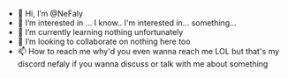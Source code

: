 - 👋 Hi, I’m @NeFaly
- 👀 I’m interested in ... I know.. I'm interested in... something...
- 🌱 I’m currently learning nothing unfortunately
- 💞️ I’m looking to collaborate on nothing here too
- 📫 How to reach me why'd you even wanna reach me LOL but that's my discord nefaly if you wanna discuss or talk with me about something

<!---
NeFaly/NeFaly is a ✨ special ✨ repository because its `README.md` (this file) appears on your GitHub profile.
You can click the Preview link to take a look at your changes.
--->
